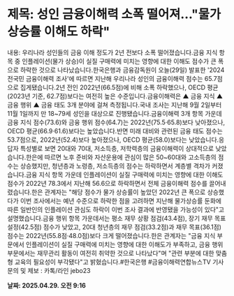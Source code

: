 # **제목: 성인 금융이해력 소폭 떨어져…"물가상승률 이해도 하락"**

  내용: 우리나라 성인들의 금융 이해 정도가 2년 전보다 소폭 떨어졌습니다.금융 지식 항목 중 인플레이션(물가 상승)이 실질 구매력에 미치는 영향에 대한 이해도 점수가 큰 폭으로 하락한 것으로 나타났습니다.한국은행과 금융감독원이 오늘(29일) 발표한 '2024 전국민 금융이해력 조사'에 따르면 지난해 우리나라 성인의 금융이해력 점수는 65.7점으로 집게됐습니다.2년 전인 2022년(66.5점)에 비해 소폭 하락했으나, OECD 평균(2023년 기준, 62.7점)보다는 여전히 높은 수준입니다.금융이해력은 ▲ 금융 지식 ▲ 금융 행위 ▲ 금융 태도 3개 분야에 걸쳐 측정됩니다.국내 조사는 지난해 9월 2일부터 11월 1일까지 만 18~79세 성인을 대상으로 진행됐습니다.금융이해력 3개 항목 가운데 금융 지식 점수(73.6)와 금융 행위 점수(64.7)는 2022년(75.5·65.8)보다 낮아졌으나, OECD 평균(66.9·61.6)보다는 높았습니다.반면 미래 대비와 관련된 금융 태도 점수는 53.7점으로, 2022년(52.4)보다 높아졌으나, OECD 평균(58.0)보다는 낮았습니다.응답자 특성별로 보면 20대와 70대, 저소득층, 저학력층의 금융이해력이 상대적으로 낮았습니다.한은에 따르면 노후 준비와 자산운용에 관심이 많은 50~60대와 고소득층의 점수는 상승했지만, 청년층과 노령층, 저소득층의 점수는 하락하면서 계층별 격차가 커졌습니다.금융 지식 항목 가운데 인플레이션이 실질 구매력에 미치는 영향에 대한 이해도 점수가 2022년 78.3에서 지난해 56.6으로 하락하면서 전체 금융이해력 점수를 끌어내렸습니다.한은 관계자는 "해당 점수가 물가 상승률이 높았던 2022년 큰 폭으로 상승했다가 이번 조사에서는 예년 수준으로 하락한 점을 고려하면 지난해 물가상승률 둔화에 따른 일반인의 인플레이션 관심도 하락이 이번 조사 결과에 반영됐을 가능성이 있다"고 설명했습니다.금융 행위 항목 가운데서는 평소 재무 상황 점검(43.4점), 장기 재무 목표 설정(42.5점) 점수가 낮았고, 20대 청년층의 재무 점검(33.2점)과 재무 목표(36.1점) 점수는 2022년(55.8점·48.0점)보다 크게 떨어졌습니다.한은 관계자는 "금융 지식 부문에서 인플레이션이 실질 구매력에 미치는 영향에 대한 이해도가 부족하고, 금융 행위 부문에서는 재무관리 활동이 여전히 취약한 것으로 나타났다"며 "관련 부분에 대한 맞춤형 교육의 필요성이 부각됐다"고 밝혔습니다.#한국은행 #금융이해력연합뉴스TV 기사문의 및 제보 : 카톡/라인 jebo23

  **날짜: 2025.04.29. 오전 9:16**
